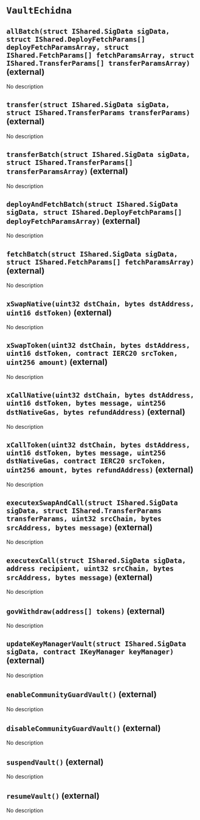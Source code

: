# `VaultEchidna`

## `allBatch(struct IShared.SigData sigData, struct IShared.DeployFetchParams[] deployFetchParamsArray, struct IShared.FetchParams[] fetchParamsArray, struct IShared.TransferParams[] transferParamsArray)` (external)

No description

## `transfer(struct IShared.SigData sigData, struct IShared.TransferParams transferParams)` (external)

No description

## `transferBatch(struct IShared.SigData sigData, struct IShared.TransferParams[] transferParamsArray)` (external)

No description

## `deployAndFetchBatch(struct IShared.SigData sigData, struct IShared.DeployFetchParams[] deployFetchParamsArray)` (external)

No description

## `fetchBatch(struct IShared.SigData sigData, struct IShared.FetchParams[] fetchParamsArray)` (external)

No description

## `xSwapNative(uint32 dstChain, bytes dstAddress, uint16 dstToken)` (external)

No description

## `xSwapToken(uint32 dstChain, bytes dstAddress, uint16 dstToken, contract IERC20 srcToken, uint256 amount)` (external)

No description

## `xCallNative(uint32 dstChain, bytes dstAddress, uint16 dstToken, bytes message, uint256 dstNativeGas, bytes refundAddress)` (external)

No description

## `xCallToken(uint32 dstChain, bytes dstAddress, uint16 dstToken, bytes message, uint256 dstNativeGas, contract IERC20 srcToken, uint256 amount, bytes refundAddress)` (external)

No description

## `executexSwapAndCall(struct IShared.SigData sigData, struct IShared.TransferParams transferParams, uint32 srcChain, bytes srcAddress, bytes message)` (external)

No description

## `executexCall(struct IShared.SigData sigData, address recipient, uint32 srcChain, bytes srcAddress, bytes message)` (external)

No description

## `govWithdraw(address[] tokens)` (external)

No description

## `updateKeyManagerVault(struct IShared.SigData sigData, contract IKeyManager keyManager)` (external)

No description

## `enableCommunityGuardVault()` (external)

No description

## `disableCommunityGuardVault()` (external)

No description

## `suspendVault()` (external)

No description

## `resumeVault()` (external)

No description
